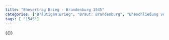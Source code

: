 ```yaml
---
title: "Ehevertrag Brieg - Brandenburg 1545"
categories: ["Bräutigam:Brieg", "Braut: Brandenburg", "Eheschließung vollzogen?:Ja", "verschiedenkonfessionelle Ehe?:Nein", "Dynastie Bräutigam:unbekannt", "Akteur Bräutigam:unbekannt", "Akteur Braut:Hohenzollern", "Textbezug?:nein", "Ständisch?:nein", "Ratifikation?:nein", "Sonstiges?:nein", "Bräutigam:Brieg", "Braut: Brandenburg"]
tags: [ "1545"]
---
```

<!--more-->
{{<v163>}}